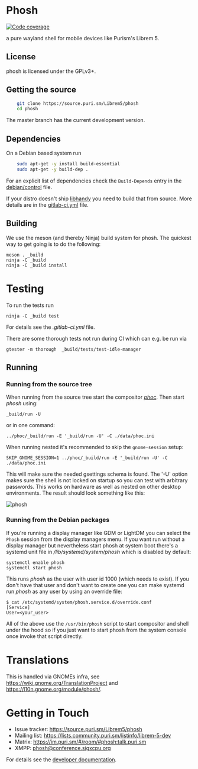 # Phosh
[![Code coverage](https://source.puri.sm/Librem5/phosh/badges/master/coverage.svg)](https://source.puri.sm/Librem5/phosh/commits/master)

a pure wayland shell for mobile devices like Purism's Librem 5.

## License

phosh is licensed under the GPLv3+.

## Getting the source

```sh
    git clone https://source.puri.sm/Librem5/phosh
    cd phosh
```

The master branch has the current development version.

## Dependencies
On a Debian based system run

```sh
    sudo apt-get -y install build-essential
    sudo apt-get -y build-dep .
```

For an explicit list of dependencies check the `Build-Depends` entry in the
[debian/control][] file.

If your distro doesn't ship [libhandy](https://source.puri.sm/Librem5/libhandy)
you need to build that from source. More details are in the [gitlab-ci.yml][]
file.

## Building

We use the meson (and thereby Ninja) build system for phosh.  The quickest
way to get going is to do the following:

    meson . _build
    ninja -C _build
    ninja -C _build install

# Testing

To run the tests run

    ninja -C _build test

For details see the *.gitlab-ci.yml* file.

There are some thorough tests not run during CI which can e.g. be run via

    gtester -m thorough  _build/tests/test-idle-manager

## Running
### Running from the source tree
When running from the source tree start the compositor *[phoc][]*.
Then start *phosh* using:

    _build/run -U

or in one command:

    ../phoc/_build/run -E '_build/run -U' -C ./data/phoc.ini

When running nested it's recommended to skip the `gnome-session` setup:

    SKIP_GNOME_SESSION=1 ../phoc/_build/run -E '_build/run -U' -C ./data/phoc.ini


This will make sure the needed gsettings schema is found. The '-U' option makes
sure the shell is not locked on startup so you can test with arbitrary
passwords.
This works on hardware as well as nested on other desktop environments. The
result should look something like this:

![phosh](screenshots/phosh.png)

### Running from the Debian packages
If you're running a display manager like GDM or LightDM you can select the
`Phosh` session from the display managers menu. If you want run without a
display manager but nevertheless start phosh at system boot there's a systemd
unit file in */lib/systemd/system/phosh* which is disabled by default:

    systemctl enable phosh
    systemctl start phosh

This runs *phosh* as the user with user id 1000 (which needs to exist). If you
don't have that user and don't want to create one you can make systemd
run *phosh* as any user by using an override file:

    $ cat /etc/systemd/system/phosh.service.d/override.conf
    [Service]
    User=<your_user>

All of the above use the `/usr/bin/phosh` script to start compositor and shell
under the hood so if you just want to start phosh from the system console once
invoke that script directly.

# Translations
This is handled via GNOMEs infra, see
<https://wiki.gnome.org/TranslationProject> and
<https://l10n.gnome.org/module/phosh/>.

# Getting in Touch
* Issue tracker: https://source.puri.sm/Librem5/phosh
* Mailing list: https://lists.community.puri.sm/listinfo/librem-5-dev
* Matrix: https://im.puri.sm/#/room/#phosh:talk.puri.sm
* XMPP: phosh@conference.sigxcpu.org

For details see the [developer documentation](https://developer.puri.sm/Contact.html).

[gitlab-ci.yml]: https://source.puri.sm/Librem5/phosh/blob/master/.gitlab-ci.yml
[debian/control]: https://source.puri.sm/Librem5/phosh/blob/master/debian/control
[phoc]: https://source.puri.sm/Librem5/phoc
